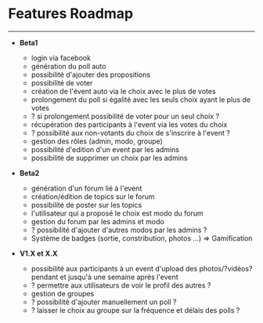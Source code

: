 # Features Roadmap
---
+ **Beta1**
  + login via facebook
  + génération du poll auto
  + possibilité d'ajouter des propositions
  + possibilité de voter
  + création de l'évent auto via le choix avec le plus de votes
  + prolongement du poll si égalité avec les seuls choix ayant le plus de votes
  + ? si prolongement possibilité de voter pour un seul choix ?
  + récupération des participants à l'event via les votes du choix
  + ? possibilité aux non-votants du choix de s'inscrire à l'event ?
  + gestion des rôles (admin, modo, groupe)
  + possibilité d'edition d'un event par les admins
  + possibilité de supprimer un choix par les admins

+ **Beta2**
  + génération d'un forum lié à l'event
  + création/édition de topics sur le forum
  + possibilité de poster sur les topics
  + l'utilisateur qui a proposé le choix est modo du forum
  + gestion du forum par les admins et modo
  + ? possibilité d'ajouter d'autres modos par les admins ?
  + Système de badges (sortie, constribution, photos ...) => Gamification

+ **V1.X et X.X**
  + possibilité aux participants à un event d'upload des photos/?vidéos? pendant et jusqu'à une semaine après l'event
  + ? permettre aux utilisateurs de voir le profil des autres ?
  + gestion de groupes
  + ? possibilité d'ajouter manuellement un poll ?
  + ? laisser le choix au groupe sur la fréquence et délais des polls ?
